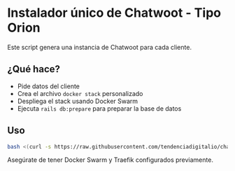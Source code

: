 # Instalador único de Chatwoot - Tipo Orion

Este script genera una instancia de Chatwoot para cada cliente.

## ¿Qué hace?

- Pide datos del cliente
- Crea el archivo `docker stack` personalizado
- Despliega el stack usando Docker Swarm
- Ejecuta `rails db:prepare` para preparar la base de datos

## Uso

```bash
bash <(curl -s https://raw.githubusercontent.com/tendenciadigitalio/chatwoot-full/main/chatwoot-full.sh)
```

Asegúrate de tener Docker Swarm y Traefik configurados previamente.
